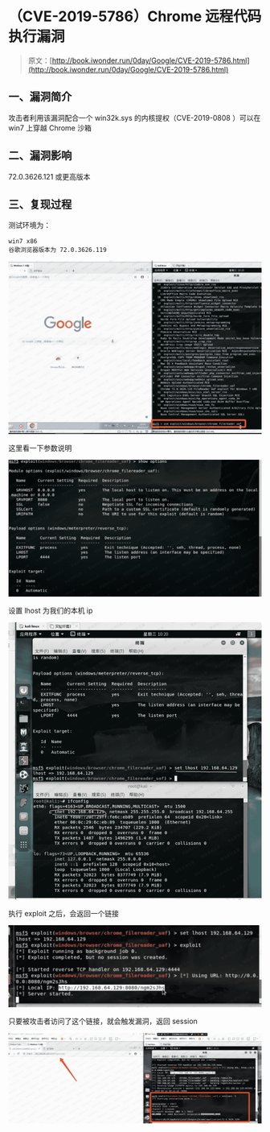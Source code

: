 # （CVE-2019-5786）Chrome 远程代码执行漏洞

> 原文：[http://book.iwonder.run/0day/Google/CVE-2019-5786.html](http://book.iwonder.run/0day/Google/CVE-2019-5786.html)

## 一、漏洞简介

攻击者利用该漏洞配合一个 win32k.sys 的内核提权（CVE-2019-0808 ）可以在 win7 上穿越 Chrome 沙箱

## 二、漏洞影响

72.0.3626.121 或更高版本

## 三、复现过程

测试环境为：

```
win7 x86
谷歌浏览器版本为 72.0.3626.119 
```

![image](img/86ffa389c37e7b13ff8e8c859416b071.png)

这里看一下参数说明

![image](img/6ad13d0bd9548fa5df3643e60b76bc8b.png)

设置 lhost 为我们的本机 ip

![image](img/1cd1bc6cc7a141b7383088fe5e3978f3.png)

执行 exploit 之后，会返回一个链接

![image](img/3e0a51c9432e21e849a5c96093ee526e.png)

只要被攻击者访问了这个链接，就会触发漏洞，返回 session

![image](img/7ae4f84f03fd6ad09cf3934e9c4a1d2b.png)

